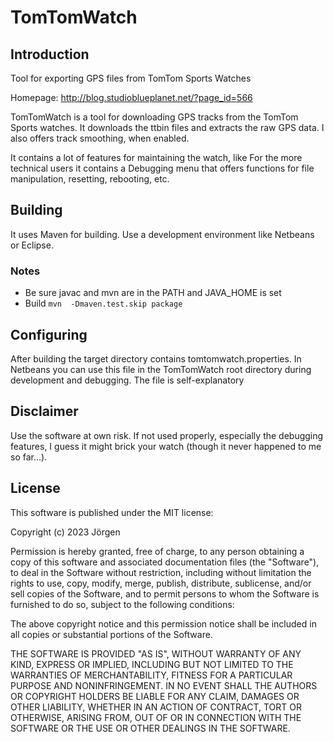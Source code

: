# TomTomWatch

## Introduction
Tool for exporting GPS files from TomTom Sports Watches

Homepage: http://blog.studioblueplanet.net/?page_id=566

TomTomWatch is a tool for downloading GPS tracks from the TomTom Sports watches. It downloads the ttbin files and extracts the raw GPS data.
I also offers track smoothing, when enabled.

It contains a lot of features for maintaining the watch, like
For the more technical users it contains a Debugging menu that offers functions for file manipulation, resetting, rebooting, etc.

## Building
It uses Maven for building. Use a development environment like Netbeans or Eclipse.

### Notes

- Be sure javac and mvn are in the PATH and JAVA_HOME is set
- Build `mvn  -Dmaven.test.skip package`

## Configuring
After building the target directory contains tomtomwatch.properties. In Netbeans you can use this file in the TomTomWatch root directory
during development and debugging.
The file is self-explanatory

## Disclaimer
Use the software at own risk. If not used properly, especially the debugging features, I guess it might brick your watch
(though it never happened to me so far...).

## License
This software is published under the MIT license:

Copyright (c) 2023 Jörgen

Permission is hereby granted, free of charge, to any person obtaining a copy
of this software and associated documentation files (the "Software"), to deal
in the Software without restriction, including without limitation the rights
to use, copy, modify, merge, publish, distribute, sublicense, and/or sell
copies of the Software, and to permit persons to whom the Software is
furnished to do so, subject to the following conditions:

The above copyright notice and this permission notice shall be included in all
copies or substantial portions of the Software.

THE SOFTWARE IS PROVIDED "AS IS", WITHOUT WARRANTY OF ANY KIND, EXPRESS OR
IMPLIED, INCLUDING BUT NOT LIMITED TO THE WARRANTIES OF MERCHANTABILITY,
FITNESS FOR A PARTICULAR PURPOSE AND NONINFRINGEMENT. IN NO EVENT SHALL THE
AUTHORS OR COPYRIGHT HOLDERS BE LIABLE FOR ANY CLAIM, DAMAGES OR OTHER
LIABILITY, WHETHER IN AN ACTION OF CONTRACT, TORT OR OTHERWISE, ARISING FROM,
OUT OF OR IN CONNECTION WITH THE SOFTWARE OR THE USE OR OTHER DEALINGS IN THE
SOFTWARE.
